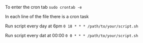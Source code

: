 To enter the cron tab
`sudo crontab -e`

In each line of the file there is a cron task

Run script every day at 6pm
`0 18 * * * /path/to/your/script.sh`

Run script every dat at 00:00
`0 0 * * * /path/to/your/script.sh`